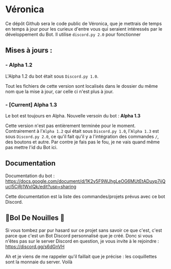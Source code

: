 # Véronica
Ce dépôt Github sera le code public de Véronica, que je mettrais de temps en temps à jour pour les curieux d'entre vous qui seraient intéressés par le développement du Bot. Il utilise `discord.py 2.0` pour fonctionner
## Mises à jours :
### - Alpha 1.2
L'Alpha 1.2 du bot était sous `Discord.py 1.0`.

Tout les fichiers de cette version sont localisés dans le dossier du même nom que la mise à jour, car celle ci n'est plus à jour.
### - [Current] Alpha 1.3
Le bot est toujours en Alpha. Nouvelle versoin du bot : **Alpha 1.3**

Cette version n'est pas entièrement terminée pour le moment. Contrairement à l'`Alpha 1.2` qui était sous `Discord.py 1.0`, l'`Alpha 1.3` est sous `Discord.py 2.0`, ce qu'il fait qu'il y a l'intégration des commandes `/`, des boutons et autre.
Par contre je fais pas le fou, je ne vais quand même pas mettre l'id du Bot ici.
## Documentation
Documentation du bot : https://docs.google.com/document/d/1K2y5F9WJhgLeOG6MUtEtADuyp7ijQucl5CjRj1WxIQk/edit?usp=sharing

Cette documentation est la liste des commandes/projets prévus avec ce bot Discord.
## 🍜Bol De Nouilles 🍲
Si vous tombez par pur hasard sur ce projet sans savoir ce que c'est, c'est parce que c'est un Bot Discord personnalisé que je créé. Donc si vous n'êtes pas sur le server Discord en question, je vous invite à le rejoindre : https://discord.gg/s6dGnVH

Ah et je viens de me rappeler qu'il faillait que je précise : les coquillettes sont la monnaie du server. Voilà
